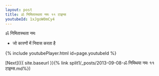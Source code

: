 ```yaml
---
layout: post
title: ॐ निमितास्थता नमः ११ टाइम्स
youtubeId: 1xJgoW0mCy4
---
```

 
 
 ॐ निमितास्थता नमः  
 
 -  जो कारणों में निवास करता है 
 
  
 
  
 
 
 
 
 
 


{% include youtubePlayer.html id=page.youtubeId %}
 
[Next]({{ site.baseurl }}{% link  split1/_posts/2013-09-08-ॐ निमिथया नमः ११ टाइम्स.md%})
 
